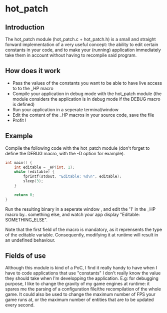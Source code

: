 hot_patch
=========

Introduction
------------

The hot_patch module (hot_patch.c + hot_patch.h) is a small and straight forward
implementation of a very useful concept: the ability to edit certain constants
in your code, and to make your (running) application immediately take them in
account without having to recompile said program.

How does it work
----------------

- Pass the values of the constants you want to be able to have live access to to
  the _HP macro
- Compile your application in debug mode with the hot_patch module (the module
  considers the application is in debug mode if the DEBUG macro is defined)
- Run your application in a seperate terminal/window
- Edit the content of the _HP macros in your source code, save the file
- Profit !

Example
-------

Compile the following code with the hot_patch module (don't forget to define the
DEBUG macro, with the -D option for example).
```c
int main() {
	int editable = _HP(int, 1);
	while (editable) {
		fprintf(stdout, "Editable: %d\n", editable);
		sleep(3);
	}

	return 0;
}
```
Run the resulting binary in a seperate window , and edit the '1' in the _HP
macro by.. something else, and watch your app display "Editable:
SOMETHING_ELSE".

Note that the first field of the macro is mandatory, as it reprensents the type
of the editable variable. Consequently, modifying it at runtime will result in
an undefined behaviour.

Fields of use
-------------

Although this module is kind of a PoC, I find it really handy to have when I
have to code applications that use "constants" I don't really know the value
they should take when I'm developping the application.
E.g: for debugging purpose, I like to change the gravity of my game engines at
runtime: it spares me the parsing of a configuration file/the recompilation of
the whole game.
It could also be used to change the maximum number of FPS your game runs at, or
the maximum number of entities that are to be updated every second.
